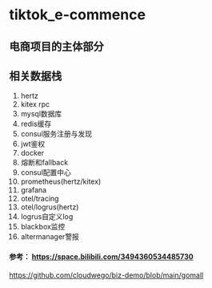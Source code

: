 # tiktok_e-commence
## 电商项目的主体部分

## 相关数据栈
1. hertz
2. kitex rpc
3. mysql数据库
4. redis缓存
5. consul服务注册与发现
6. jwt鉴权
7. docker
8. 熔断和fallback
9. consul配置中心
10. prometheus(hertz/kitex)
11. grafana
12. otel/tracing
13. otel/logrus(hertz)
14. logrus自定义log
15. blackbox监控
16. altermanager警报

#### 参考： <https://space.bilibili.com/3494360534485730>
<https://github.com/cloudwego/biz-demo/blob/main/gomall>